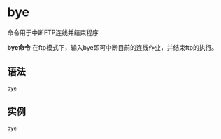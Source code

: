 # bye

命令用于中断FTP连线并结束程序


**bye命令** 在ftp模式下，输入bye即可中断目前的连线作业，并结束ftp的执行。


##  语法

```
bye
```

## 实例

```
bye
```